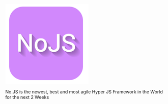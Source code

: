 ![GitHub Logo](/nojs_logo.png)

No.JS is the newest, best and most agile Hyper JS Framework in the World for the next 2 Weeks
